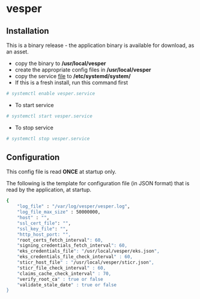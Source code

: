 # vesper

## Installation

This is a binary release - the application binary is available for download, as an asset.
 - copy the binary to **/usr/local/vesper**
 - create the appropriate config files in **/usr/local/vesper**
 - copy the service [file](https://github.com/iris-platform/vesper/tree/master/etc/systemd/system) to **/etc/systemd/system/**
 - If this is a fresh install, run this command first
 ```sh
 # systemctl enable vesper.service
 ```
 - To start service
 ```sh
 # systemctl start vesper.service
 ```
 - To stop service
 ```sh
 # systemctl stop vesper.service
 ```

## Configuration

This config file is read **ONCE** at startup only.

The following is the template for configuration file (in JSON format) that is read by the application, at startup.

```sh
{
	"log_file" : "/var/log/vesper/vesper.log",                               <--- RECOMMENDED PATH
	"log_file_max_size" : 50000000,                                          <--- IN BYTES - MAX LOG FILE SIZE BEFORE LOG ROTATION (DEFAULT: 50000000 BYTES)
	"host" : "",                                                             <--- FQDN/IP/HOSTNAME OF THE HOST WHERE THIS APPLICATION IS GOING TO RUN  
	"ssl_cert_file": "",                                                     <--- IF HTTPS IS SUPPORTED, THIS IS ABSOLUTE PATH + FILE NAME
	"ssl_key_file": "",                                                      <--- IF HTTPS IS SUPPORTED, THIS IS ABSOLUTE PATH + FILE NAME
	"http_host_port: "",                                                     <--- (HTTP ONLY) IS APPLICABLE ONLY IF SSL CERT AND KEY FILE IS NOT AVAILABLE
	"root_certs_fetch_interval": 60,                                         <--- INTERVAL IN SECONDS FOR VESPER TO FETCH ROOT CERTS FROM SKS
	"signing_credentials_fetch_interval": 60,                                <--- INTERVAL IN SECONDS FOR VESPER TO FETCH FILENAME AND PRIVATE KEY REQUIRED FOR SIGNING
	"eks_credentials_file": "/usr/local/vesper/eks.json",                    <--- FILE THAT CONTAINS SKS URL + PATH AND TOKEN REQUIRED TO FETCH ROOT CERTS AS WELL AS FILENAME AND PRIVATE KEY REQUIRED FOR SIGNING
	"eks_credentials_file_check_interval" : 60,                              <--- INTERVAL IN MINUTES FOR VESPER TO CHECK AUM URL, KEY, SECRET AND/OR EKS URL HAS CHANGED. SERVER JWT TO CALL EKS APIS IS REFRESHED AS WELL
	"sticr_host_file" : "/usr/local/vesper/sticr.json",                      <--- FILE THAT CONTAINS STICR HOST URL + PATH
	"sticr_file_check_interval" : 60,                                        <--- INTERVAL IN MINUTES FOR VESPER TO CHECK IF SIICR URL HAS CHANGED
	"claims_cache_check_interval" : 70,                                      <--- INTERVAL IN SECONDS FOR VESPER TO CLEAR STALE CACHE DATA
	"verify_root_ca" : true or false                                         <--- (VERIFICATION ONLY) IF FALSE, VERIFICATION, ROOT CERT VALIDATION IS NOT DONE
	"validate_stale_date" : true or false                                    <--- (VERIFICATION ONLY) IF FALSE, STALE DATE VALIDATION IS NOT DONE ON THE IAT VALUE (WHEN CURRENT TIME EXCEEEDS IAT VALUE BY MORE THAN 60 SECONDS)
}
```